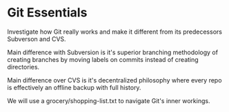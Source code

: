 # Git Essentials

Investigate how Git really works and make it different from its predecessors
Subverson and CVS.

Main difference with Subversion is it's superior branching methodology of
creating branches by moving labels on commits instead of creating directories.

Main difference over CVS is it's decentralized philosophy where every repo is
effectively an offline backup with full history.

We will use a grocery/shopping-list.txt to navigate Git's inner workings.
